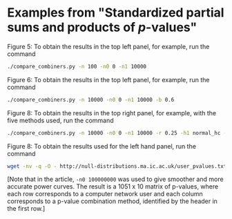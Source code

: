 # Examples from "Standardized partial sums and products of *p*-values"

Figure 5: To obtain the results in the top left panel, for example, run the command

```bash
./compare_combiners.py -n 100 -n0 0 -n1 10000
```

Figure 6: To obtain the results in the top left panel, for example, run the command

```bash
./compare_combiners.py -n 10000 -n0 0 -n1 10000 -b 0.6
```

Figure 8: To obtain the results in the top right panel, for example, with the five methods used, run the command

```bash
./compare_combiners.py -n 10000 -n0 0 -n1 10000 -r 0.25 -h1 normal_hc -m higher_criticism standardised_product truncated_product fisher simes
```

Figure 8: To obtain the results used for the left hand panel, run the command

```bash
wget -nv -q -O - http://null-distributions.ma.ic.ac.uk/user_pvalues.txt | cut -f2 | ./compare_combiners.py -n0 10000 -m standardised_product2 standardised_product modified_berk_jones truncated_product fisher higher_criticism2 standardised_sum standardised_complementary_product higher_criticism simes
```

[Note that in the article, `-n0 100000000` was used to give smoother and more accurate power curves. The result is a 1051 x 10 matrix of p-values, where each row corresponds to a computer network user and each column corresponds to a p-value combination method, identified by the header in the first row.]
